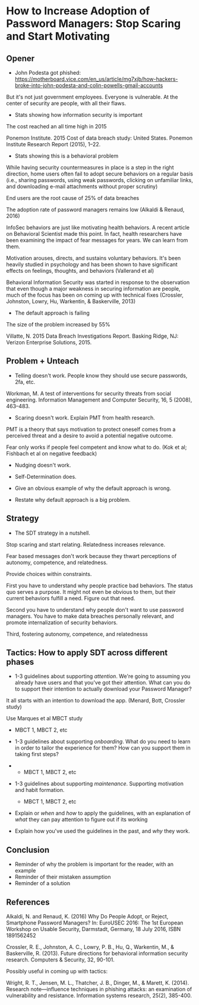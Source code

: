 # How to Increase Adoption of Password Managers: Stop Scaring and Start Motivating

## Opener

- John Podesta got phished: https://motherboard.vice.com/en_us/article/mg7xjb/how-hackers-broke-into-john-podesta-and-colin-powells-gmail-accounts

But it's not just government employees. Everyone is vulnerable. At the center of security are people, with all their flaws.

- Stats showing how information security is important

The cost reached an all time high in 2015

Ponemon Institute. 2015 Cost of data breach study: United States. Ponemon Institute Research Report (2015), 1–22.

- Stats showing this is a behavioral problem

While having security countermeasures in place is a step in the right direction, home users often fail to adopt secure behaviors on a regular basis (i.e., sharing passwords, using weak passwords, clicking on unfamiliar links, and downloading e-mail attachments without proper scrutiny)

End users are the root cause of 25% of data breaches

The adoption rate of password managers remains low (Alkaldi & Renaud, 2016)

InfoSec behaviors are just like motivating health behaviors. A recent article on Behavioral Scientist made this point. In fact, health researchers have been examining the impact of fear messages for years. We can learn from them.

Motivation arouses, directs, and sustains voluntary behaviors. It's been heavily studied in psychology and has been shown to have significant effects on feelings, thoughts, and behaviors (Vallerand et al)

Behavioral Information Security was started in response to the observation that even though a major weakness in securing information are people, much of the focus has been on coming up with technical fixes (Crossler, Johnston, Lowry, Hu, Warkentin, & Baskerville, 2013)

- The default approach is failing

The size of the problem increased by 55%

Villatte, N. 2015 Data Breach Investigations Report. Basking Ridge, NJ: Verizon Enterprise Solutions, 2015.

## Problem + Unteach

- Telling doesn't work. People know they should use secure passwords, 2fa, etc.

Workman, M. A test of interventions for security threats from social engineering. Information Management and Computer Security, 16, 5 (2008), 463–483.

- Scaring doesn't work. Explain PMT from health research.

PMT is a theory that says motivation to protect oneself comes from a perceived threat and a desire to avoid a potential negative outcome.

Fear only works if people feel competent and know what to do. (Kok et al; Fishbach et al on negative feedback)

- Nudging doesn't work.

- Self-Determination does.

- Give an obvious example of why the default approach is wrong.

- Restate why default approach is a big problem.

## Strategy

- The SDT strategy in a nutshell.

Stop scaring and start relating. Relatedness increases relevance.

Fear based messages don't work because they thwart perceptions of autonomy, competence, and relatedness.

Provide choices within constraints.

First you have to understand why people practice bad behaviors. The status quo serves a purpose. It might not even be obvious to them, but their current behaviors fulfill a need. Figure out that need.

Second you have to understand why people don't want to use password managers. You have to make data breaches personally relevant, and promote internalization of security behaviors.

Third, fostering autonomy, competence, and relatednesss

## Tactics: How to apply SDT across different phases
- 1-3 guidelines about supporting *attention*. We're going to assuming you already have users and that you've got their attention. What can you do to support their intention to actually download your Password Manager?

It all starts with an intention to download the app. (Menard, Bott, Crossler study)

Use Marques et al MBCT study
  - MBCT 1, MBCT 2, etc

- 1-3 guidelines about supporting *onboarding*. What do you need to learn in order to tailor the experience for them? How can you support them in taking first steps?
-
  - MBCT 1, MBCT 2, etc
- 1-3 guidelines about supporting *maintenance*. Supporting motivation and habit formation.
  - MBCT 1, MBCT 2, etc

- Explain or *when* and *how* to apply the guidelines, with an explanation of *what* they can pay attention to figure out if its working

- Explain how you've used the guidelines in the past, and *why* they work.

## Conclusion

- Reminder of why the problem is important for the reader, with an example
- Reminder of their mistaken assumption
- Reminder of a solution


## References

Alkaldi, N. and Renaud, K. (2016) Why Do People Adopt, or Reject, Smartphone Password Managers? In: EuroUSEC 2016: The 1st European Workshop on Usable Security, Darmstadt, Germany, 18 July 2016, ISBN 1891562452


Crossler, R. E., Johnston, A. C., Lowry, P. B., Hu, Q., Warkentin, M., & Baskerville, R. (2013). Future directions for behavioral information security research. Computers & Security, 32, 90-101.

Possibly useful in coming up with tactics:

Wright, R. T., Jensen, M. L., Thatcher, J. B., Dinger, M., & Marett, K. (2014). Research note—influence techniques in phishing attacks: an examination of vulnerability and resistance. Information systems research, 25(2), 385-400.
